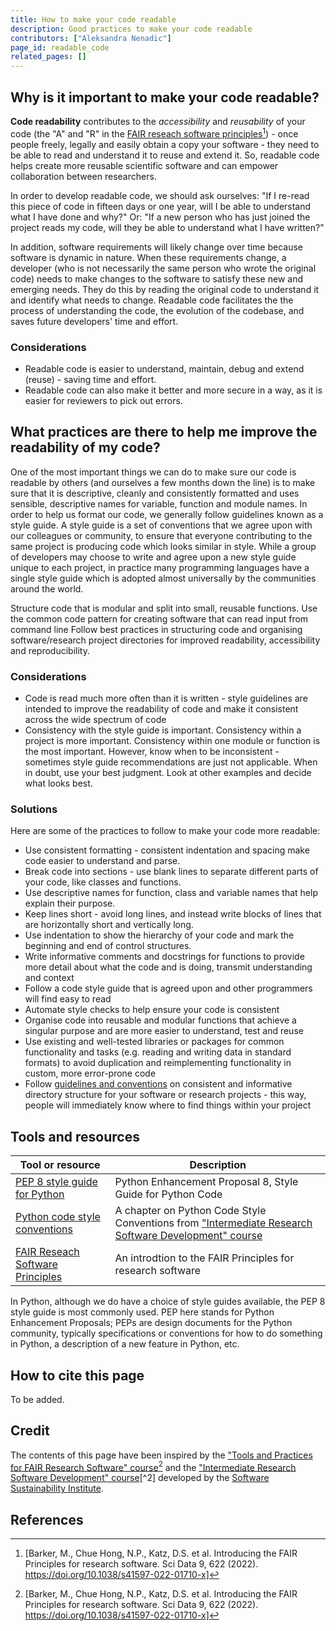 ```yaml
---
title: How to make your code readable
description: Good practices to make your code readable
contributors: ["Aleksandra Nenadic"]
page_id: readable_code
related_pages: []
---
```



## Why is it important to make your code readable?

**Code readability** contributes to the *accessibility* and *reusability* of your code (the "A" and "R" in the [FAIR reseach software principles][fair-rs-principles][^1]) - 
once people freely, legally and easily obtain a copy your software - they need to be able to read and understand it to reuse and extend it. 
So, readable code helps create more reusable scientific software and can empower collaboration between researchers.

In order to develop readable code, we should ask ourselves: "If I re-read this piece of code in fifteen days or one year, will I be able to understand 
what I have done and why?" 
Or: "If a new person who has just joined the project reads my code, will they be able to understand what I have written?"

In addition, software requirements will likely change over time because software is dynamic in nature. 
When these requirements change, a developer (who is not necessarily the same person who wrote the original code) needs to make changes to the software
to satisfy these new and emerging needs. 
They do this by reading the original code to understand it and identify what needs to change. 
Readable code facilitates the the process of understanding the code, the evolution of the codebase, and saves future developers' time and effort.

### Considerations

- Readable code is easier to understand, maintain, debug and extend (reuse) - saving time and effort.
- Readable code can also make it better and more secure in a way, as it is easier for reviewers to pick out errors.


## What practices are there to help me improve the readability of my code?

One of the most important things we can do to make sure our code is readable by others (and ourselves a few months down the line) is to make sure that it is descriptive, 
cleanly and consistently formatted and uses sensible, descriptive names for variable, function and module names. 
In order to help us format our code, we generally follow guidelines known as a style guide. 
A style guide is a set of conventions that we agree upon with our colleagues or community, to ensure that everyone contributing to the same project is producing code which 
looks similar in style. 
While a group of developers may choose to write and agree upon a new style guide unique to each project, in practice many programming languages have a single style guide 
which is adopted almost universally by the communities around the world. 

Structure code that is modular and split into small, reusable functions.
Use the common code pattern for creating software that can read input from command line
Follow best practices in structuring code and organising software/research project directories for improved readability, accessibility and reproducibility.


### Considerations

- Code is read much more often than it is written - style guidelines are intended to improve the readability of code and make it consistent across the wide spectrum of code
- Consistency with the style guide is important. Consistency within a project is more important. Consistency within one module or function is the most important. However, know when to be inconsistent - sometimes style guide recommendations are just not applicable. When in doubt, use your best judgment. Look at other examples and decide what looks best.


### Solutions

Here are some of the practices to follow to make your code more readable:

- Use consistent formatting - consistent indentation and spacing make code easier to understand and parse. 
- Break code into sections - use blank lines to separate different parts of your code, like classes and functions. 
- Use descriptive names for function, class and variable names that help explain their purpose.
- Keep lines short - avoid long lines, and instead write blocks of lines that are horizontally short and vertically long. 
- Use indentation to show the hierarchy of your code and mark the beginning and end of control structures. 
- Write informative comments and docstrings for functions to provide more detail about what the code and is doing, transmit understanding and context 
- Follow a code style guide that is agreed upon and other programmers will find easy to read 
- Automate style checks to help ensure your code is consistent
- Organise code into reusable and modular functions that achieve a singular purpose and are more easier to understand, test and reuse
- Use existing and well-tested libraries or packages for common functionality and tasks (e.g. reading and writing data in standard formats) to avoid duplication and reimplementing
functionality in custom, more error-prone code
- Follow [guidelines and conventions](https://carpentries-incubator.github.io/fair-research-software/07-code-structure.html#directory-structure-for-software-projects)
on consistent and informative directory structure for your software or research projects - this way, people will immediately know where to find things within your project

## Tools and resources

| Tool or resource                                                                | Description                                                                |
| ------------------------------------------------------------------------------- | -------------------------------------------------------------------------- |
| [PEP 8 style guide for Python][pep8]                                            | Python Enhancement Proposal 8, Style Guide for Python Code                 |
| [Python code style conventions](https://carpentries-incubator.github.io/python-intermediate-development-earth-sciences/15-coding-conventions/index.html)     |  A chapter on Python Code Style Conventions from ["Intermediate Research Software Development" course][intermediate-rs-dev]                  | 
| [FAIR Reseach Software Principles][fair-rs-principles] | An introdtion to the FAIR Principles for research software |

In Python, although we do have a choice of style guides available, the PEP 8 style guide is most commonly used. PEP here stands for Python Enhancement Proposals; PEPs are design documents for the Python community, typically specifications or conventions for how to do something in Python, a description of a new feature in Python, etc.

## How to cite this page

To be added.


## Credit

The contents of this page have been inspired by the ["Tools and Practices for FAIR Research Software" course][fair-rs][^1] 
and the ["Intermediate Research Software Development" course][intermediate-rs-dev][^2] developed by the [Software Sustainability Institute][ssi].

      
## References
[^1]: [Barker, M., Chue Hong, N.P., Katz, D.S. et al. Introducing the FAIR Principles for research software. Sci Data 9, 622 (2022). https://doi.org/10.1038/s41597-022-01710-x]

[fair-rs]: https://carpentries-incubator.github.io/fair-research-software
[ssi]: https://www.software.ac.uk/
[fair-rs-principles]: https://www.nature.com/articles/s41597-022-01710-x
[fair-rs]: https://carpentries-incubator.github.io/fair-research-software
[intermediate-rs-dev]: https://carpentries-incubator.github.io/python-intermediate-development/
[pep8]: https://peps.python.org/pep-0008/
